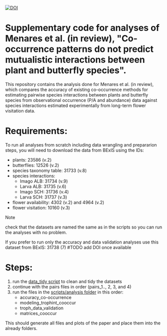 [![DOI](https://zenodo.org/badge/DOI/10.5281/zenodo.10931678.svg)](https://doi.org/10.5281/zenodo.10931678)

# Supplementary code for analyses of Menares et al. (in review), "Co-occurrence patterns do not predict mutualistic interactions between plant and butterfly species".

This repository contains the analysis done for Menares et al. (in review), which compares the accuracy of existing co-occurrence methods for estimating pairwise species interactions between plants and butterfly species from observational occurrence (P/A and abundance) data against species interactions estimated experimentally from long-term flower visitation data. 

# Requirements: 

To run all analyses from scratch including data wrangling and prepararion steps, you will need to download the data from BExIS using the IDs: 

- plants: 23586 (v.2)
- butterflies: 12526 (v.2)
- species taxonomy table: 31733 (v.8)
- species interactions:
  - Imago ALB: 31734 (v.9)
  - Larva ALB: 31735 (v.6)
  - Imago SCH: 31736 (v.4)
  - Larva SCH: 31737 (v.3)
- flower availability: 4302 (v.2) and 4964 (v.2)
- flower visitation: 10160 (v.3)

> [!NOTE]
> check that the datasets are named the same as in the scripts so you can run the analyses with no problem. 

If you prefer to run only the accuracy and data validation analyses use this dataset from BExIS: 31738 (7) #TODO add DOI once available

# Steps: 
1. run the [data_tidy script](scripts/wrangling/data_tidying.R) to clean and tidy the datasets
2. continue with the pairs files in order (pairs_1.., 2, 3, and 4)
3. run the files in the [scripts/analysis folder](scripts/analysis) in this order:
   - accuracy_co-occurrence
   - modeling_trophint_cooccur
   - troph_data_validation
   - matrices_cooccur

This should generate all files and plots of the paper and place them into the already folders.
